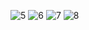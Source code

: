![5](https://github.com/Firatalbayati/React/assets/47159612/cc055292-869b-4b2d-b19b-090072b9ed2d)
![6](https://github.com/Firatalbayati/React/assets/47159612/9289ab0e-ef94-47cd-8c5d-82731b08452a)
![7](https://github.com/Firatalbayati/React/assets/47159612/a69b8731-4f16-4bff-99d2-092d46005f72)
![8](https://github.com/Firatalbayati/React/assets/47159612/8fd2d373-479a-4d51-9c47-d0db1e441116)
